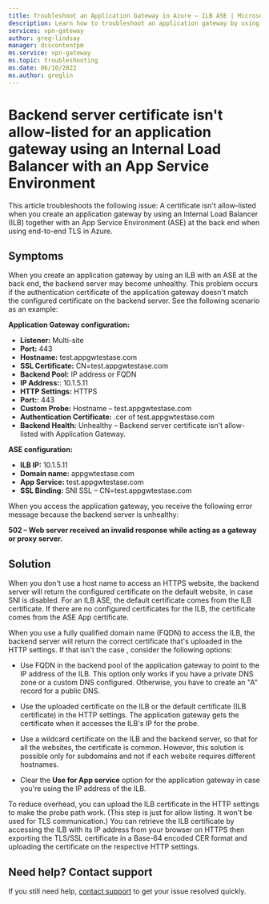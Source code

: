 ```yaml
---
title: Troubleshoot an Application Gateway in Azure – ILB ASE | Microsoft Docs
description: Learn how to troubleshoot an application gateway by using an Internal Load Balancer with an App Service Environment in Azure
services: vpn-gateway
author: greg-lindsay
manager: dcscontentpm
ms.service: vpn-gateway
ms.topic: troubleshooting
ms.date: 06/10/2022
ms.author: greglin
---
```


# Backend server certificate isn't allow-listed for an application gateway using an Internal Load Balancer with an App Service Environment

This article troubleshoots the following issue: A certificate isn't allow-listed when you create an application gateway by using an Internal Load Balancer (ILB) together with an App Service Environment (ASE) at the back end when using end-to-end TLS in Azure.

## Symptoms

When you create an application gateway by using an ILB with an ASE at the back end, the backend server may become unhealthy. This problem occurs if the authentication certificate of the application gateway doesn't match the configured certificate on the backend server. See the following scenario as an example:

**Application Gateway configuration:**

- **Listener:** Multi-site
- **Port:** 443
- **Hostname:** test.appgwtestase.com
- **SSL Certificate:** CN=test.appgwtestase.com
- **Backend Pool:** IP address or FQDN
- **IP Address:**: 10.1.5.11
- **HTTP Settings:** HTTPS
- **Port:**: 443
- **Custom Probe:** Hostname – test.appgwtestase.com
- **Authentication Certificate:** .cer of test.appgwtestase.com
- **Backend Health:** Unhealthy – Backend server certificate isn't allow-listed with Application Gateway.

**ASE configuration:**

- **ILB IP:** 10.1.5.11
- **Domain name:** appgwtestase.com
- **App Service:** test.appgwtestase.com
- **SSL Binding:** SNI SSL – CN=test.appgwtestase.com

When you access the application gateway, you receive the following error message because the backend server is unhealthy:

**502 – Web server received an invalid response while acting as a gateway or proxy server.**

## Solution

When you don't use a host name to access an HTTPS website, the backend server will return the configured certificate on the default website, in case SNI is disabled. For an ILB ASE, the default certificate comes from the ILB certificate. If there are no configured certificates for the ILB, the certificate comes from the ASE App certificate.

When you use a fully qualified domain name (FQDN) to access the ILB, the backend server will return the correct certificate that's uploaded in the HTTP settings. If that isn't the case    , consider the following options:

- Use FQDN in the backend pool of the application gateway to point to the IP address of the ILB. This option only works if you have a private DNS zone or a custom DNS configured. Otherwise, you have to create an "A" record for a public DNS.

- Use the uploaded certificate on the ILB or the default certificate (ILB certificate) in the HTTP settings. The application gateway gets the certificate when it accesses the ILB's IP for the probe.

- Use a wildcard certificate on the ILB and the backend server, so that for all the websites, the certificate is common. However, this solution is possible only for subdomains and not if each website requires different hostnames.

- Clear the **Use for App service** option for the application gateway in case you're using the IP address of the ILB.

To reduce overhead, you can upload the ILB certificate in the HTTP settings to make the probe path work. (This step is just for allow listing. It won't be used for TLS communication.) You can retrieve the ILB certificate by accessing the ILB with its IP address from your browser on HTTPS then exporting the TLS/SSL certificate in a Base-64 encoded CER format and uploading the certificate on the respective HTTP settings.

## Need help? Contact support

If you still need help, [contact support](https://portal.azure.com/?#blade/Microsoft_Azure_Support/HelpAndSupportBlade) to get your issue resolved quickly.
